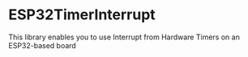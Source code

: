 # ESP32TimerInterrupt
This library enables you to use Interrupt from Hardware Timers on an ESP32-based board
